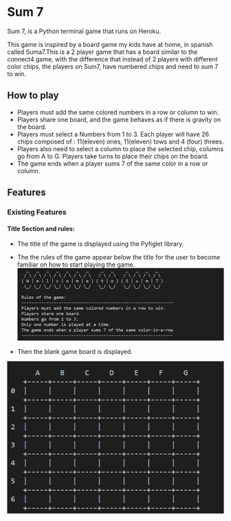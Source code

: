 # Sum 7

Sum 7, is a Python terminal game that runs on Heroku.

This game is inspired by a board game my kids have at home, in spanish called Suma7.This is a 2 player game that has a board similar to the connect4 game, with the difference that instead of 2 players with different color chips, the players on Sum7, have numbered chips and need to sum 7 to win. 

## **How to play**

- Players must add the same colored numbers in a row or column to win. 
- Players share one board, and the game behaves as if there is gravity on the board. 
- Players must select a Numbers from 1 to 3. Each player will have 26 chips composed of : 11(eleven) ones,  11(eleven) tows and 4 (four) threes.
- Players also need to select a column to place the selected chip, columns go from A to G. 
Players take turns to place their chips on the board.
- The game ends when a player sums 7 of the same color in a row or column.

## **Features**

### **Existing Features**

#### **Title Section and rules:**

- The title of the game is displayed using the Pyfiglet library. 
- The the rules of the game appear below the title for the user to become familiar on how to start playing the game.
![Welcome](assets/images/welcome-sum7.jpg)

- Then the blank game board is displayed.

![Blank board](assets/images/blank-board.jpg)


